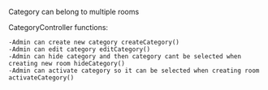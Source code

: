 Category can belong to multiple rooms

CategoryController functions:
    
    -Admin can create new category createCategory()
    -Admin can edit category editCategory()
    -Admin can hide category and then category cant be selected when creating new room hideCategory()
    -Admin can activate category so it can be selected when creating room activateCategory()
    